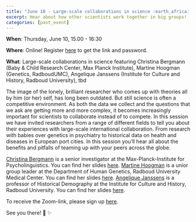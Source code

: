 ```yaml
---
title: "June 10 - Large-scale collaborations in science :earth_africa: :woman_scientist: :handshake: :man_scientist: :globe_with_meridians:"
excerpt: Hear about how other scientists work together in big groups!
categories: [past_event]
---
```


**When**: Thursday, June 10, 15.00 - 16:30

**Where**: Online! Register [here](https://forms.gle/KXdy5dZrLrVqHjnm7) to get the link and password.

**What**: Large-scale collaborations in science
featuring Christina Bergmann (Baby & Child Research Center, Max Planck Institute), Martine Hoogman (Genetics, RadboudUMC),  Angelique Janssens (Institute for Culture and History, Radboud University), tbd

The image of the lonely, brilliant researcher who comes up with theories all by him (or her) self, has long been outdated. But still science is often a competitive environment. As both the data we collect and the questions that we ask are getting more and more complex, it becomes increasingly important for scientists to collaborate instead of to compete. In this session we have invited researchers from a range of different fields to tell you about their experiences with large-scale international collaboration. From research with babies over genetics in psychiatry to historical data on health and diseases in European port cities. In this session you’ll hear all about the benefits and pitfalls of teaming up with your peers across the globe.

[Christina Bergmann](https://sites.google.com/site/chbergma/) is a senior investigator at the Max-Planck-Institute for Psycholinguistics. You can find her slides [here](../assets//slides//2021_06_10_Collaboration_ManyBabies_Bergmann.pdf).
[Martine Hoogman](https://martinehoogman.com/) is a unior group leader at the Department of Human Genetics, Radboud University Medical Center. You can find her slides [here](../assets//slides//2021_06_10_Collaboration_ENIGMA_Hoogman.pdf). 
[Angelique Janssens](https://www.ru.nl/rich/our-research/research-groups/radboud-group-historical-demography-family-history/) is a professor of Historical Demography at the Institute for Culture and History, Radboud University. You can find her slides [here](../assets//slides//2021_06_10_Collaboration_SHiP_AngeliqueJanssens.pdf).

To receive the Zoom-link, please sign up [here](https://forms.gle/KXdy5dZrLrVqHjnm7).

See you there! :wave: :sparkles:
